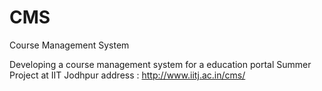 CMS
===

Course Management System


Developing a course management system for a education portal
Summer Project at IIT Jodhpur
address : http://www.iitj.ac.in/cms/
